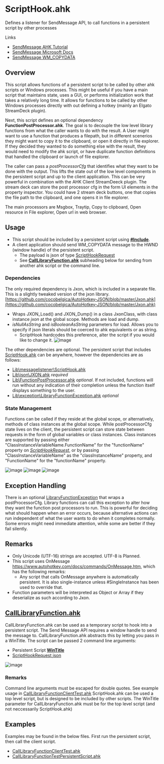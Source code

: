 # ScriptHook.ahk
Defines a listener for SendMessage API, to call functions in a persistent script by other processes

Links
  * [SendMessage AHK Tutorial](https://www.autohotkey.com/docs/misc/SendMessage.htm)
  * [SendMessage Microsoft Docs](https://docs.microsoft.com/en-us/windows/win32/api/winuser/nf-winuser-sendmessage)
  * [SendMessage WM_COPYDATA](https://docs.microsoft.com/en-us/windows/win32/dataxchg/wm-copydata)

## Overview

This script allows functions of a persistent script to be called by other ahk scripts or Windows processes. This might be useful if you have a main script that maintains state, uses a GUI, or performs initialization work that takes a relatively long time. It allows for functions to be called by other Windows processes directly with out defining a hotkey (mainly an Elgato StreamDeck plugin).

Next, this script defines an optional dependency **FunctionPostProcessor.ahk**. The goal is to decouple the low level library functions from what the caller wants to do with the result. A User might want to use a function that produces a filepath, but in different scenerios they might want to copy it to the clipboard, or open it directly in file explorer. If they decided they wanted to do something else with the result, they would need to modify the ahk script, or have duplicate function definitions that handled the clipboard or launch of file explorer.

The caller can pass a *postProcessorCfg* that identifies what they want to be done with the output. This lifts the state out of the low level components in the persistent script and up to the client application. This can be very powerful in combination with the AHK Client StreamDeeck plugin. The stream deck can store the post processor cfg in the form UI elements in the property inspector. You could have 2 stream deck buttons, one that copies the file path to the clipboard, and one opens it in file explorer.

The main processors are Msgbox, Traytip, Copy to clipboard, Open resource in File explorer, Open url in web browser.

## Usage
  * This script should be included by a persistent script using **[#Include](https://www.autohotkey.com/docs/commands/_Include.htm)**.
  * A client application should send WM_COPYDATA message to the HWND (window handle) of the persistent script.
    * The payload is json of type [ScriptHookRequest](/resources/test/ScriptHookRequest.json)
    * See [**CallLibraryFunction.ahk**](#CallLibraryFunction.ahk) subheading below for sending from another ahk script or the command line.

### Dependencies
The only required dependency is Jxon, which is included in a separate file. This is a slightly tweaked version of the jxon library.
[https://github.com/cocobelgica/AutoHotkey-JSON/blob/master/Jxon.ahk](https://github.com/cocobelgica/AutoHotkey-JSON/blob/master/Jxon.ahk)
  - Wraps JXON_Load() and JXON_Dump() in a class JxonClass, with class instance *jxon* at the global scope. Methods are load and dump.
  - *isNullAsString* and *isBooleanAsString* parameters for load. Allows you to specify if json literals should be coerced to ahk equivalents or as string.
    - ScriptHook hardcodes this preference, alter the script if you would like to change it.
    ![image](https://user-images.githubusercontent.com/83767022/177240313-a35c4c53-17f1-4c5d-9d6e-20315e5febe6.png)

The other dependencies are optional. The persistent script that includes [ScriptHook.ahk](/Lib\messagelistener\ScriptHook.ahk) can be anywhere, however the dependencies are as follows:
  * [Lib\messagelistener\ScriptHook.ahk](/Lib\messagelistener\ScriptHook.ahk)
  * [Lib\json\JXON.ahk](/Lib\json\JXON.ahk) *required*
  * [Lib\FunctionPostProcessor.ahk](/Lib\FunctionPostProcessor.ahk) *optional*. If not included, functions will run without any indication of their completion unless the function itself displays something to the user.
  * [Lib\exception\LibraryFunctionException.ahk](/Lib\exception\LibraryFunctionException.ahk) *optional*

### State Management
Functions can be called if they reside at the global scope, or alternatively, methods of class instances at the global scope. While postProcessorCfg state lives on the client, the persistent script can store state between requests in the form of global variables or class instances. Class instances are supported by passing either "ClassInstanceVariableName.FunctionName" for the "functionName" property on *[ScriptHookRequest](/resources/test/ScriptHookRequest.json)*, or by passing "ClassInstanceVariableName" as the "classInstanceName" property, and "FunctionName" for the "functionName" property.

![image](https://user-images.githubusercontent.com/83767022/177240978-3eae1681-db4d-472f-840c-4584579505ea.png)
![image](https://user-images.githubusercontent.com/83767022/177237715-a54165a4-c9df-4e37-9eaf-812b7f72b8c4.png)
![image](https://user-images.githubusercontent.com/83767022/177237768-225349d8-1c41-4ffd-a8f1-602a7a947e83.png)

## Exception Handling
There is an optional [LibraryFunctionException](/Lib\exception\LibraryFunctionException.ahk) that wraps a postProcessorCfg. Library functions can call this exception to alter how they want the function post processors to run. This is powerful for deciding what should happen when an error occurs, because alternative actions can run independent of what the user wants to do when it completes normally. Some errors might need immediate attention, while some are better if they fail silently.

## Remarks
  - Only Unicode (UTF-16) strings are accepted. UTF-8 is Planned.
  - This script uses OnMessage https://www.autohotkey.com/docs/commands/OnMessage.htm, which has the following remarks:
    * Any script that calls OnMessage anywhere is automatically persistent. It is also single-instance unless #SingleInstance has been used to override that.
  - Function parameters will be interpreted as Object or Array if they deserialize as such according to Jxon.
        
## [CallLibraryFunction.ahk](/Lib/messagelistener/CallLibraryFunction.ahk)

CallLibraryFunction.ahk can be used as a temporary script to hook into a persistent script. The Send Message API requires a window handle to send the message to. CallLibraryFunction.ahk abstracts this by letting you pass in a WinTitle.
The script can be passed 2 command line arguments:
  - Persistent Script **[WinTitle](https://www.autohotkey.com/docs/misc/WinTitle.htm)**
  - [ScriptHookRequest json](/resources/test/ScriptHookRequest.json)

![image](https://user-images.githubusercontent.com/83767022/177235612-2343aa4e-619f-4fcf-9e6c-09af34b22a19.png)

### Remarks
Command line arguments must be escaped for double quotes. See example usage in [CallLibraryFunctionClientTest.ahk](/test/CallLibraryFunctionClientTest.ahk)
ScriptHook.ahk can be used a top level script, but is designed to be included by other scripts. The WinTitle parameter for CallLibraryFunction.ahk must be for the top level script (and not neccessarily ScriptHook.ahk)
## Examples
Examples may be found in the below files. First run the persistent script, then call the client script.
  - [CallLibraryFunctionClientTest.ahk](/test/CallLibraryFunctionClientTest.ahk)
  - [CallLibraryFunctionTestPersistentScript.ahk](/test/CallLibraryFunctionTestPersistentScript.ahk)
